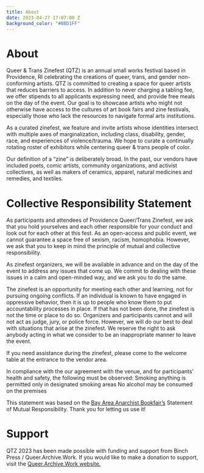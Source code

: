 ```yaml
---
title: About
date: 2023-04-27 17:07:00 Z
background_color: "#BBD1FF"
---
```


# About

Queer & Trans Zinefest (QTZ) is an annual small works festival based in Providence, RI celebrating the creations of queer, trans, and gender non-conforming artists. QTZ is committed to creating a space for queer artists that reduces barriers to access. In addition to never charging a tabling fee, we offer stipends to all applicants expressing need, and provide free meals on the day of the event. Our goal is to showcase artists who might not otherwise have access to the cultures of art book fairs and zine festivals, especially those who lack the resources to navigate formal arts institutions.

As a curated zinefest, we feature and invite artists whose identities intersect with multiple axes of marginalization, including class, disability, gender, race, and experiences of violence/trauma. We hope to curate a continually rotating roster of exhibitors while centering queer & trans people of color.

Our definition of a “zine” is deliberately broad. In the past, our vendors have included poets, comic artists, community organizations, and activist collectives, as well as makers of ceramics, apparel, natural medicines and remedies, and textiles.

# Collective Responsibility Statement

As participants and attendees of Providence Queer/Trans Zinefest, we ask that you hold yourselves and each other responsible for your conduct and look out for each other at this fest. As an open-access and public event, we cannot guarantee a space free of sexism, racism, homophobia. However, we ask that you to keep in mind the principle of mutual and collective responsibility.

As zinefest organizers, we will be available in advance and on the day of the event to address any issues that come up. We commit to dealing with these issues in a calm and open-minded way, and we ask you to do the same.

The zinefest is an opportunity for meeting each other and learning, not for pursuing ongoing conflicts. If an individual is known to have engaged in oppressive behavior, then it is up to people who know them to put accountability processes in place. If that has not been done, the zinefest is not the time or place to do so. Organizers and participants cannot and will not act as judge, jury, or police force. However, we will do our best to deal with situations that arise at the zinefest. We reserve the right to ask anybody acting in what we consider to be an inappropriate manner to leave the event.

If you need assistance during the zinefest, please come to the welcome table at the entrance to the vendor area.

In compliance with the our agreement with the venue, and for participants’ health and safety, the following must be observed:
Smoking anything is permitted only in designated smoking areas
No alcohol may be consumed on the premises

This statement was based on the [Bay Area Anarchist Bookfair’s](https://bayareaanarchistbookfair.com/baabf-statement-of-mutual-responsibility/) Statement of Mutual Responsibility. Thank you for letting us use it!

# Support

QTZ 2023 has been made possible with funding and support from Binch Press / Queer.Archive.Work. If you would like to make a donation to support, visit the [Queer.Archive.Work website.](https://queer.archive.work/donate/index.html)